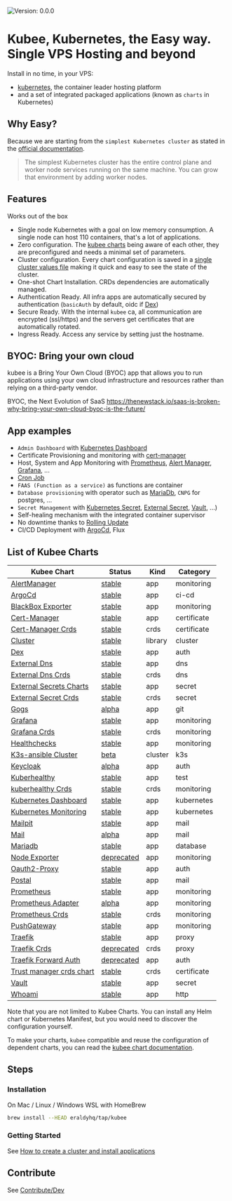 

[//]: # (README.md generated by gotmpl. DO NOT EDIT.)

![Version: 0.0.0](https://img.shields.io/badge/Version-0.0.0-informational?style=flat-square)

# Kubee, Kubernetes, the Easy way. Single VPS Hosting and beyond

Install in no time, in your VPS:
* [kubernetes](https://github.com/kubernetes/kubernetes), the container leader hosting platform
* and a set of integrated packaged applications (known as `charts` in Kubernetes)

## Why Easy?

Because we are starting from the `simplest Kubernetes cluster` as stated in the [official documentation](https://kubernetes.io/docs/setup/production-environment/#production-control-plane).

> The simplest Kubernetes cluster has the entire control plane
> and worker node services running on the same machine.
> You can grow that environment by adding worker nodes.

## Features

Works out of the box

* Single node Kubernetes with a goal on low memory consumption. A single node can host 110 containers, that's a lot of applications.
* Zero configuration. The [kubee charts](https://github.com/EraldyHq/kubee/blob/main/docs/site/kubee-helmet-chart.md) being aware of each other, they are preconfigured and needs a minimal set of parameters.
* Cluster configuration. Every chart configuration is saved in a [single cluster values file](https://github.com/EraldyHq/kubee/blob/main/docs/site/cluster-values.md)
 making it quick and easy to see the state of the cluster.
* One-shot Chart Installation. CRDs dependencies are automatically managed.
* Authentication Ready. All infra apps are automatically secured by authentication (`basicAuth` by default, oidc if [Dex](https://github.com/EraldyHq/kubee/blob/main/charts/dex/README.md))
* Secure Ready. With the internal `kubee` ca, all communication are encrypted (ssl/https) and the servers get certificates that are automatically rotated.
* Ingress Ready. Access any service by setting just the hostname.

## BYOC: Bring your own cloud

kubee is a Bring Your Own Cloud (BYOC) app that allows you
to run applications using your own cloud infrastructure
and resources rather than relying on
a third-party vendor.

BYOC, the Next Evolution of SaaS
https://thenewstack.io/saas-is-broken-why-bring-your-own-cloud-byoc-is-the-future/

## App examples

* `Admin Dashboard` with [Kubernetes Dashboard](./charts/kubernetes-dashboard)
* Certificate Provisioning and monitoring with [cert-manager](./charts/cert-manager/README.md)
* Host, System and App Monitoring with [Prometheus](charts/prometheus), [Alert Manager](charts/alertmanager), [Grafana](charts/grafana/README.md), ...
* [Cron Job](https://kubernetes.io/docs/tasks/job/automated-tasks-with-cron-jobs/)
* `FAAS (Function as a service)` as functions are container
* `Database provisioning` with operator such as [MariaDb](charts/mariadb/README.md), `CNPG` for postgres, ...
* `Secret Management` with [Kubernetes Secret](https://kubernetes.io/docs/tasks/configmap-secret/), [External Secret](charts/external-secrets/README.md), [Vault](charts/vault/README.md), ...)
* Self-healing mechanism with the integrated container supervisor
* No downtime thanks to [Rolling Update](https://kubernetes.io/docs/tutorials/kubernetes-basics/update/update-intro/)
* CI/CD Deployment with [ArgoCd](charts/argocd/README.md), Flux

## List of Kubee Charts

| Kubee Chart | Status  | Kind | Category |
|-----------|---------|------|----------|
| [AlertManager ](https://github.com/EraldyHq/kubee/blob/main/charts/alertmanager/README.md) | [stable](https://github.com/EraldyHq/kubee/blob/main/docs/site/kubee-helmet-chart.md#status) | app | monitoring  |
| [ArgoCd ](https://github.com/EraldyHq/kubee/blob/main/charts/argocd/README.md) | [stable](https://github.com/EraldyHq/kubee/blob/main/docs/site/kubee-helmet-chart.md#status) | app | ci-cd  |
| [BlackBox Exporter ](https://github.com/EraldyHq/kubee/blob/main/charts/blackbox-exporter/README.md) | [stable](https://github.com/EraldyHq/kubee/blob/main/docs/site/kubee-helmet-chart.md#status) | app | monitoring  |
| [Cert-Manager ](https://github.com/EraldyHq/kubee/blob/main/charts/cert-manager/README.md) | [stable](https://github.com/EraldyHq/kubee/blob/main/docs/site/kubee-helmet-chart.md#status) | app | certificate  |
| [Cert-Manager Crds ](https://github.com/EraldyHq/kubee/blob/main/charts/cert-manager-crds/README.md) | [stable](https://github.com/EraldyHq/kubee/blob/main/docs/site/kubee-helmet-chart.md#status) | crds | certificate  |
| [Cluster ](https://github.com/EraldyHq/kubee/blob/main/charts/cluster/README.md) | [stable](https://github.com/EraldyHq/kubee/blob/main/docs/site/kubee-helmet-chart.md#status) | library | cluster  |
| [Dex ](https://github.com/EraldyHq/kubee/blob/main/charts/dex/README.md) | [stable](https://github.com/EraldyHq/kubee/blob/main/docs/site/kubee-helmet-chart.md#status) | app | auth  |
| [External Dns ](https://github.com/EraldyHq/kubee/blob/main/charts/external-dns/README.md) | [stable](https://github.com/EraldyHq/kubee/blob/main/docs/site/kubee-helmet-chart.md#status) | app | dns  |
| [External Dns Crds ](https://github.com/EraldyHq/kubee/blob/main/charts/external-dns-crds/README.md) | [stable](https://github.com/EraldyHq/kubee/blob/main/docs/site/kubee-helmet-chart.md#status) | crds | dns  |
| [External Secrets Charts](https://github.com/EraldyHq/kubee/blob/main/charts/external-secrets/README.md) | [stable](https://github.com/EraldyHq/kubee/blob/main/docs/site/kubee-helmet-chart.md#status) | app | secret  |
| [External Secret Crds ](https://github.com/EraldyHq/kubee/blob/main/charts/external-secrets-crds/README.md) | [stable](https://github.com/EraldyHq/kubee/blob/main/docs/site/kubee-helmet-chart.md#status) | crds | secret  |
| [Gogs ](https://github.com/EraldyHq/kubee/blob/main/charts/gogs/README.md) | [alpha](https://github.com/EraldyHq/kubee/blob/main/docs/site/kubee-helmet-chart.md#status) | app | git  |
| [Grafana ](https://github.com/EraldyHq/kubee/blob/main/charts/grafana/README.md) | [stable](https://github.com/EraldyHq/kubee/blob/main/docs/site/kubee-helmet-chart.md#status) | app | monitoring  |
| [Grafana Crds ](https://github.com/EraldyHq/kubee/blob/main/charts/grafana-crds/README.md) | [stable](https://github.com/EraldyHq/kubee/blob/main/docs/site/kubee-helmet-chart.md#status) | crds | monitoring  |
| [Healthchecks ](https://github.com/EraldyHq/kubee/blob/main/charts/healthchecks/README.md) | [stable](https://github.com/EraldyHq/kubee/blob/main/docs/site/kubee-helmet-chart.md#status) | app | monitoring  |
| [K3s-ansible Cluster ](https://github.com/EraldyHq/kubee/blob/main/charts/k3s-ansible/README.md) | [beta](https://github.com/EraldyHq/kubee/blob/main/docs/site/kubee-helmet-chart.md#status) | cluster | k3s  |
| [Keycloak ](https://github.com/EraldyHq/kubee/blob/main/charts/keycloak/README.md) | [alpha](https://github.com/EraldyHq/kubee/blob/main/docs/site/kubee-helmet-chart.md#status) | app | auth  |
| [Kuberhealthy ](https://github.com/EraldyHq/kubee/blob/main/charts/kuberhealthy/README.md) | [stable](https://github.com/EraldyHq/kubee/blob/main/docs/site/kubee-helmet-chart.md#status) | app | test  |
| [kuberhealthy Crds ](https://github.com/EraldyHq/kubee/blob/main/charts/kuberhealthy-crds/README.md) | [stable](https://github.com/EraldyHq/kubee/blob/main/docs/site/kubee-helmet-chart.md#status) | crds | monitoring  |
| [Kubernetes Dashboard ](https://github.com/EraldyHq/kubee/blob/main/charts/kubernetes-dashboard/README.md) | [stable](https://github.com/EraldyHq/kubee/blob/main/docs/site/kubee-helmet-chart.md#status) | app | kubernetes  |
| [Kubernetes Monitoring ](https://github.com/EraldyHq/kubee/blob/main/charts/kubernetes-monitoring/README.md) | [stable](https://github.com/EraldyHq/kubee/blob/main/docs/site/kubee-helmet-chart.md#status) | app | kubernetes  |
| [Mailpit ](https://github.com/EraldyHq/kubee/blob/main/charts/mailpit/README.md) | [stable](https://github.com/EraldyHq/kubee/blob/main/docs/site/kubee-helmet-chart.md#status) | app | mail  |
| [Mail ](https://github.com/EraldyHq/kubee/blob/main/charts/mailu/README.md) | [alpha](https://github.com/EraldyHq/kubee/blob/main/docs/site/kubee-helmet-chart.md#status) | app | mail  |
| [Mariadb ](https://github.com/EraldyHq/kubee/blob/main/charts/mariadb/README.md) | [stable](https://github.com/EraldyHq/kubee/blob/main/docs/site/kubee-helmet-chart.md#status) | app | database  |
| [Node Exporter ](https://github.com/EraldyHq/kubee/blob/main/charts/node-exporter/README.md) | [deprecated](https://github.com/EraldyHq/kubee/blob/main/docs/site/kubee-helmet-chart.md#status) | app | monitoring  |
| [Oauth2-Proxy ](https://github.com/EraldyHq/kubee/blob/main/charts/oauth2-proxy/README.md) | [stable](https://github.com/EraldyHq/kubee/blob/main/docs/site/kubee-helmet-chart.md#status) | app | auth  |
| [Postal ](https://github.com/EraldyHq/kubee/blob/main/charts/postal/README.md) | [stable](https://github.com/EraldyHq/kubee/blob/main/docs/site/kubee-helmet-chart.md#status) | app | mail  |
| [Prometheus ](https://github.com/EraldyHq/kubee/blob/main/charts/prometheus/README.md) | [stable](https://github.com/EraldyHq/kubee/blob/main/docs/site/kubee-helmet-chart.md#status) | app | monitoring  |
| [Prometheus Adapter ](https://github.com/EraldyHq/kubee/blob/main/charts/prometheus-adapter/README.md) | [alpha](https://github.com/EraldyHq/kubee/blob/main/docs/site/kubee-helmet-chart.md#status) | app | monitoring  |
| [Prometheus Crds ](https://github.com/EraldyHq/kubee/blob/main/charts/prometheus-crds/README.md) | [stable](https://github.com/EraldyHq/kubee/blob/main/docs/site/kubee-helmet-chart.md#status) | crds | monitoring  |
| [PushGateway ](https://github.com/EraldyHq/kubee/blob/main/charts/pushgateway/README.md) | [stable](https://github.com/EraldyHq/kubee/blob/main/docs/site/kubee-helmet-chart.md#status) | app | monitoring  |
| [Traefik ](https://github.com/EraldyHq/kubee/blob/main/charts/traefik/README.md) | [stable](https://github.com/EraldyHq/kubee/blob/main/docs/site/kubee-helmet-chart.md#status) | app | proxy  |
| [Traefik Crds ](https://github.com/EraldyHq/kubee/blob/main/charts/traefik-crds/README.md) | [deprecated](https://github.com/EraldyHq/kubee/blob/main/docs/site/kubee-helmet-chart.md#status) | crds | proxy  |
| [Traefik Forward Auth ](https://github.com/EraldyHq/kubee/blob/main/charts/traefik-forward-auth/README.md) | [deprecated](https://github.com/EraldyHq/kubee/blob/main/docs/site/kubee-helmet-chart.md#status) | app | auth  |
| [Trust manager crds chart](https://github.com/EraldyHq/kubee/blob/main/charts/trust-manager-crds/README.md) | [stable](https://github.com/EraldyHq/kubee/blob/main/docs/site/kubee-helmet-chart.md#status) | crds | certificate  |
| [Vault ](https://github.com/EraldyHq/kubee/blob/main/charts/vault/README.md) | [stable](https://github.com/EraldyHq/kubee/blob/main/docs/site/kubee-helmet-chart.md#status) | app | secret  |
| [Whoami ](https://github.com/EraldyHq/kubee/blob/main/charts/whoami/README.md) | [stable](https://github.com/EraldyHq/kubee/blob/main/docs/site/kubee-helmet-chart.md#status) | app | http  |

Note that you are not limited to Kubee Charts.
You can install any Helm chart or Kubernetes Manifest, but you would need to discover the configuration yourself.

To make your charts, `kubee`  compatible and reuse the configuration of dependent charts,
you can read the [kubee chart documentation](https://github.com/EraldyHq/kubee/blob/main/docs/site/kubee-helmet-chart.md).

## Steps

### Installation

On Mac / Linux / Windows WSL with HomeBrew

```bash
brew install --HEAD eraldyhq/tap/kubee
```

### Getting Started

See [How to create a cluster and install applications](docs/site/cluster-creation.md)

## Contribute

See [Contribute/Dev](contrib/contribute.md)
